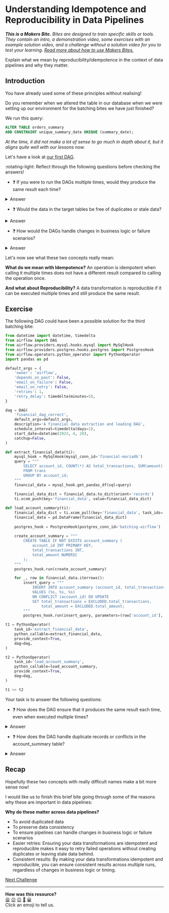 # Understanding Idempotence and Reproducibility in Data Pipelines

_**This is a Makers Bite.** Bites are designed to train specific skills or
tools. They contain an intro, a demonstration video, some exercises with an
example solution video, and a challenge without a solution video for you to test
your learning. [Read more about how to use Makers
Bites.](https://github.com/makersacademy/course/blob/main/labels/bites.md)_


Explain what we mean by reproducibility/idempotence in the context of data
pipelines and why they matter.


## Introduction

You have already used some of these principles without realising!

Do you remember when we altered the table in our database when we were setting
up our environment for the batching bites we have just finished?

We run this query:

```sql
ALTER TABLE orders_summary
ADD CONSTRAINT unique_summary_date UNIQUE (summary_date);
```

_At the time, it did not make a lot of sense to go much in depth about it, but it
aligns quite well with our lessons now._

Let's have a look at [our first DAG](../batching_bites//02_your_first_dag_in_airflow_bite.md).

:rotating-light: Reflect through the following questions before checking the answers!

- :question: If you were to run the DAGs multiple times, would they produce the
  same result each time?

<details>
  <summary>Answer</summary>

  Yes, running the DAG multiple times should produce the same result each time.

  The unique constraint on the summary_date column ensures that there won't be
  duplicate entries for the same date in the orders_summary table. The ON
  CONFLICT clause in the update_orders_summary task takes care of updating the
  existing summary records instead of inserting new ones, which makes the DAG
  idempotent.
</details>

- :question: Would the data in the target tables be free of duplicates or stale
  data?

<details>
  <summary>Answer</summary>

  Yes, the data in the target table orders_summary should be free of duplicates
  and stale data.
  
  The unique constraint on the summary_date column prevents duplicate entries,
  and the ON CONFLICT clause in the update_orders_summary task updates the
  existing summary records with the new aggregated data, ensuring that the data
  remains fresh and up-to-date.
</details>

- :question: How would the DAGs handle changes in business logic or failure
  scenarios?

<details>
  <summary>Answer</summary>

  The DAG handles failure scenarios by retrying the tasks with a 5-minute delay
  between retries, as specified in the retry_delay parameter in `default_args`.
  
  If the business logic changes, the SQL queries within the DAG would need to be
  updated accordingly.
  
  If the DAG is designed to be idempotent and reproducible, it should be able to
  handle these changes and still produce consistent results upon rerunning the
  updated DAG.
</details>


Let's now see what these two concepts really mean:


**What do we mean with Idempotence?**
An operation is idempotent when calling it multiple times does not have a
different result compared to calling the operation once.


**And what about Reproducibility?**
A data transformation is reproducible if it can be executed multiple times and
still produce the same result.


## Exercise

The following DAG could have been a possible solution for the third batching bite:

```python
from datetime import datetime, timedelta
from airflow import DAG
from airflow.providers.mysql.hooks.mysql import MySqlHook
from airflow.providers.postgres.hooks.postgres import PostgresHook
from airflow.operators.python_operator import PythonOperator
import pandas as pd

default_args = {
    'owner': 'airflow',
    'depends_on_past': False,
    'email_on_failure': False,
    'email_on_retry': False,
    'retries': 1,
    'retry_delay': timedelta(minutes=5),
}

dag = DAG(
    'financial_dag_correct',
    default_args=default_args,
    description='A financial data extraction and loading DAG',
    schedule_interval=timedelta(days=1),
    start_date=datetime(2023, 4, 28),
    catchup=False,
)

def extract_financial_data(ti):
    mysql_hook = MySqlHook(mysql_conn_id='financial-mariadb')
    query = """
        SELECT account_id, COUNT(*) AS total_transactions, SUM(amount) AS total_amount
        FROM trans
        GROUP BY account_id;
    """
    financial_data = mysql_hook.get_pandas_df(sql=query)
    
    financial_data_dict = financial_data.to_dict(orient='records')
    ti.xcom_push(key='financial_data', value=financial_data_dict)

def load_account_summary(ti):
    financial_data_dict = ti.xcom_pull(key='financial_data', task_ids='extract_financial_data')
    financial_data = pd.DataFrame(financial_data_dict)
    
    postgres_hook = PostgresHook(postgres_conn_id='batching-airflow')
    
    create_account_summary = """
        CREATE TABLE IF NOT EXISTS account_summary (
            account_id INT PRIMARY KEY,
            total_transactions INT,
            total_amount NUMERIC
        );
    """
    postgres_hook.run(create_account_summary)

    for _, row in financial_data.iterrows():
        insert_query = """
            INSERT INTO account_summary (account_id, total_transactions, total_amount)
            VALUES (%s, %s, %s)
            ON CONFLICT (account_id) DO UPDATE
            SET total_transactions = EXCLUDED.total_transactions,
                total_amount = EXCLUDED.total_amount;
        """
        postgres_hook.run(insert_query, parameters=(row['account_id'], row['total_transactions'], row['total_amount']))

t1 = PythonOperator(
    task_id='extract_financial_data',
    python_callable=extract_financial_data,
    provide_context=True,
    dag=dag,
)

t2 = PythonOperator(
    task_id='load_account_summary',
    python_callable=load_account_summary,
    provide_context=True,
    dag=dag,
)

t1 >> t2
```

Your task is to answer the following questions:


- :question: How does the DAG ensure that it produces the same result each time,
  even when executed multiple times?

<details>
  <summary>Answer</summary>

  The DAG ensures that it produces the same result each time by using an INSERT
  operation with an ON CONFLICT clause when inserting data into the
  account_summary table.
  
  This ensures that when there's a conflict with the account_id primary key, the
  existing records will be updated instead of inserting duplicates. This
  approach makes the data pipeline idempotent.
</details>

- :question: How does the DAG handle duplicate records or conflicts in the
  account_summary table?

<details>
  <summary>Answer</summary>

  The DAG handles duplicate records or conflicts in the account_summary table
  using the ON CONFLICT clause in the INSERT operation.

  When a conflict occurs with the primary key account_id, the existing record is
  updated with new values for total_transactions and total_amount, ensuring that
  duplicate records are not inserted.
</details>


## Recap

Hopefully these two concepts with really difficult names make a bit more sense
now!

I would like us to finish this brief bite going through some of the reasons why
these are important in data pipelines:

**Why do these matter across data pipelines?**

* To avoid duplicated data
* To preserve data consistency
* To ensure pipelines can handle changes in business logic or failure scenarios
* Easier retries: Ensuring your data transformations are idempotent and
  reproducible makes it easy to retry failed operations without creating
  duplicates or leaving stale data behind.
* Consistent results: By making your data transformations idempotent and
  reproducible, you can ensure consistent results across multiple runs,
  regardless of changes in business logic or timing.


[Next Challenge](02_implementing_strategies_to_achieve_idempotence_and_reproducibility_bite.md)

<!-- BEGIN GENERATED SECTION DO NOT EDIT -->

---

**How was this resource?**  
[😫](https://airtable.com/shrUJ3t7KLMqVRFKR?prefill_Repository=makersacademy%2Fbatch-processing&prefill_File=idempotence_and_reproducibility%2F01_understanding_idempotence_and_reproducibility_in_data_pipelines_bite.md&prefill_Sentiment=😫) [😕](https://airtable.com/shrUJ3t7KLMqVRFKR?prefill_Repository=makersacademy%2Fbatch-processing&prefill_File=idempotence_and_reproducibility%2F01_understanding_idempotence_and_reproducibility_in_data_pipelines_bite.md&prefill_Sentiment=😕) [😐](https://airtable.com/shrUJ3t7KLMqVRFKR?prefill_Repository=makersacademy%2Fbatch-processing&prefill_File=idempotence_and_reproducibility%2F01_understanding_idempotence_and_reproducibility_in_data_pipelines_bite.md&prefill_Sentiment=😐) [🙂](https://airtable.com/shrUJ3t7KLMqVRFKR?prefill_Repository=makersacademy%2Fbatch-processing&prefill_File=idempotence_and_reproducibility%2F01_understanding_idempotence_and_reproducibility_in_data_pipelines_bite.md&prefill_Sentiment=🙂) [😀](https://airtable.com/shrUJ3t7KLMqVRFKR?prefill_Repository=makersacademy%2Fbatch-processing&prefill_File=idempotence_and_reproducibility%2F01_understanding_idempotence_and_reproducibility_in_data_pipelines_bite.md&prefill_Sentiment=😀)  
Click an emoji to tell us.

<!-- END GENERATED SECTION DO NOT EDIT -->
